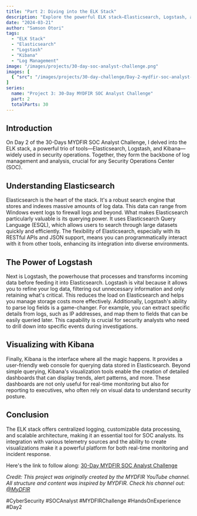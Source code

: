 ```yaml
---
title: "Part 2: Diving into the ELK Stack"
description: "Explore the powerful ELK stack—Elasticsearch, Logstash, and Kibana—and understand their crucial roles in security operations and log management."
date: "2024-03-21"
author: "Samson Otori"
tags:
  - "ELK Stack"
  - "Elasticsearch"
  - "Logstash"
  - "Kibana"
  - "Log Management"
image: "/images/projects/30-day-soc-analyst-challenge.png"
images: [
  { "src": "/images/projects/30-day-challenge/Day-2-mydfir-soc-analyst-challenge.png", "alt": "Day 2 MYDFIR SOC Analyst Challenge" }
]
series:
  name: "Project 3: 30-Day MYDFIR SOC Analyst Challenge"
  part: 2
  totalParts: 30
---
```


## Introduction

On Day 2 of the 30-Days MYDFIR SOC Analyst Challenge, I delved into the ELK stack, a powerful trio of tools—Elasticsearch, Logstash, and Kibana—widely used in security operations. Together, they form the backbone of log management and analysis, crucial for any Security Operations Center (SOC).

## Understanding Elasticsearch

Elasticsearch is the heart of the stack. It's a robust search engine that stores and indexes massive amounts of log data. This data can range from Windows event logs to firewall logs and beyond. What makes Elasticsearch particularly valuable is its querying power. It uses Elasticsearch Query Language (ESQL), which allows users to search through large datasets quickly and efficiently. The flexibility of Elasticsearch, especially with its RESTful APIs and JSON support, means you can programmatically interact with it from other tools, enhancing its integration into diverse environments.

## The Power of Logstash

Next is Logstash, the powerhouse that processes and transforms incoming data before feeding it into Elasticsearch. Logstash is vital because it allows you to refine your log data, filtering out unnecessary information and only retaining what's critical. This reduces the load on Elasticsearch and helps you manage storage costs more effectively. Additionally, Logstash's ability to parse log fields is a game-changer. For example, you can extract specific details from logs, such as IP addresses, and map them to fields that can be easily queried later. This capability is crucial for security analysts who need to drill down into specific events during investigations.

## Visualizing with Kibana

Finally, Kibana is the interface where all the magic happens. It provides a user-friendly web console for querying data stored in Elasticsearch. Beyond simple querying, Kibana's visualization tools enable the creation of detailed dashboards that can display trends, alert patterns, and more. These dashboards are not only useful for real-time monitoring but also for reporting to executives, who often rely on visual data to understand security posture.

## Conclusion

The ELK stack offers centralized logging, customizable data processing, and scalable architecture, making it an essential tool for SOC analysts. Its integration with various telemetry sources and the ability to create visualizations make it a powerful platform for both real-time monitoring and incident response.

Here's the link to follow along: [30-Day MYDFIR SOC Analyst Challenge](https://www.youtube.com/watch?v=4AwBhXAW90Q&list=PLG6KGSNK4PuBWmX9NykU0wnWamjxdKhDJ&index=29)

*Credit: This project was originally created by the MYDFIR YouTube channel. All structure and content was inspired by MYDFIR. Check his channel out: [@MyDFIR](https://www.youtube.com/@MyDFIR)*

#CyberSecurity #SOCAnalyst #MYDFIRChallenge #HandsOnExperience #Day2 